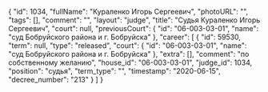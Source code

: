 {
    "id": 1034,
    "fullName": "Кураленко Игорь Сергеевич",
    "photoURL": "",
    "tags": [],
    "comment": "",
    "layout": "judge",
    "title": "Судья Кураленко Игорь Сергеевич",
    "court": null,
    "previousCourt": {
        "id": "06-003-03-01",
        "name": "суд Бобруйского района и г. Бобруйска"
    },
    "career": [
        {
            "id": 59530,
            "term": null,
            "type": "released",
            "court": {
                "id": "06-003-03-01",
                "name": "суд Бобруйского района и г. Бобруйска"
            },
            "extra": [],
            "comment": "по собственному желанию",
            "house_id": "06-003-03-01",
            "judge_id": 1034,
            "position": "судья",
            "term_type": "",
            "timestamp": "2020-06-15",
            "decree_number": "213"
        }
    ]
}